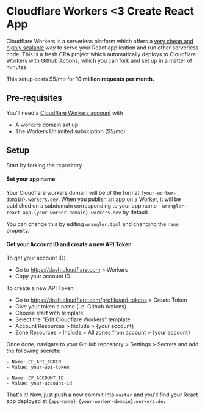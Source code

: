 # Cloudflare Workers <3 Create React App

Cloudflare Workers is a serverless platform which offers a [very cheap and highly scalable](https://workers.cloudflare.com/) way to serve your React application and run other serverless code. This is a fresh CRA project which automatically deploys to Cloudflare Workers with Github Actions, which you can fork and set up in a matter of minutes.

This setup costs $5/mo for **10 million requests per month.**

## Pre-requisites

You'll need a [Cloudflare Workers account](https://dash.cloudflare.com/sign-up/workers) with

-   A workers domain set up
-   The Workers Unlimited subsciption ($5/mo)

## Setup

Start by forking the repository.

#### Set your app name

Your Cloudflare workers domain will be of the format `{your-worker-domain}.workers.dev`. When you publish an app on a Worker,
it will be published on a subdomain corresponding to your app name - `wrangler-react-app.{your-worker-domain}.workers.dev` by default.

You can change this by editing `wrangler.toml` and changing the `name` property.

#### Get your Account ID and create a new API Token

To get your account ID:

-   Go to https://dash.cloudflare.com > Workers
-   Copy your account ID

To create a new API Token:

-   Go to https://dash.cloudflare.com/profile/api-tokens > Create Token
-   Give your token a name (i.e. Github Actions)
-   Choose start with template
-   Select the "Edit Cloudflare Workers" template
-   Account Resources > Include > {your account}
-   Zone Resources > Include > All zones from account > {your account}

Once done, navigate to your GitHub repository > Settings > Secrets and add the following secrets:

```
- Name: CF_API_TOKEN
- Value: your-api-token

- Name: CF_ACCOUNT_ID
- Value: your-account-id
```

That's it! Now, just push a new commit into `master` and you'll find your React app deployed at `{app-name}.{your-worker-domain}.workers.dev`
